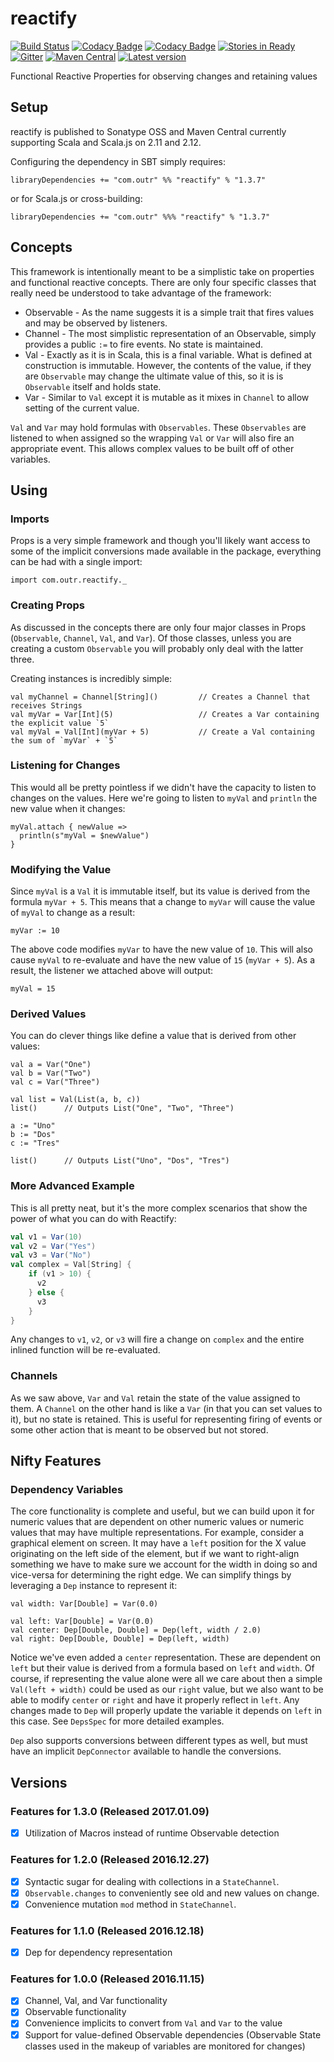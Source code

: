 # reactify

[![Build Status](https://travis-ci.org/outr/reactify.svg?branch=master)](https://travis-ci.org/outr/reactify)
[![Codacy Badge](https://api.codacy.com/project/badge/Grade/759324d19db5496dbd9867b4a113c806)](https://www.codacy.com/app/matthicks/reactify?utm_source=github.com&amp;utm_medium=referral&amp;utm_content=outr/reactify&amp;utm_campaign=Badge_Grade)
[![Codacy Badge](https://api.codacy.com/project/badge/Coverage/759324d19db5496dbd9867b4a113c806)](https://www.codacy.com/app/matthicks/reactify?utm_source=github.com&utm_medium=referral&utm_content=outr/reactify&utm_campaign=Badge_Coverage)
[![Stories in Ready](https://badge.waffle.io/outr/reactify.png?label=ready&title=Ready)](https://waffle.io/outr/reactify)
[![Gitter](https://badges.gitter.im/Join%20Chat.svg)](https://gitter.im/outr/reactify)
[![Maven Central](https://maven-badges.herokuapp.com/maven-central/com.outr/reactify_2.12/badge.svg)](https://maven-badges.herokuapp.com/maven-central/com.outr/reactify_2.12)
[![Latest version](https://index.scala-lang.org/outr/reactify/reactify/latest.svg)](https://index.scala-lang.org/outr/reactify)

Functional Reactive Properties for observing changes and retaining values

## Setup

reactify is published to Sonatype OSS and Maven Central currently supporting Scala and Scala.js on 2.11 and 2.12.

Configuring the dependency in SBT simply requires:

```
libraryDependencies += "com.outr" %% "reactify" % "1.3.7"
```

or for Scala.js or cross-building:

```
libraryDependencies += "com.outr" %%% "reactify" % "1.3.7"
```

## Concepts

This framework is intentionally meant to be a simplistic take on properties and functional reactive concepts. There are
only four specific classes that really need be understood to take advantage of the framework:

- Observable - As the name suggests it is a simple trait that fires values and may be observed by listeners.
- Channel - The most simplistic representation of an Observable, simply provides a public `:=` to fire events. No state
is maintained.
- Val - Exactly as it is in Scala, this is a final variable. What is defined at construction is immutable. However, the
contents of the value, if they are `Observable` may change the ultimate value of this, so it is is `Observable` itself
and holds state.
- Var - Similar to `Val` except it is mutable as it mixes in `Channel` to allow setting of the current value.

`Val` and `Var` may hold formulas with `Observables`. These `Observables` are listened to when assigned so the wrapping
`Val` or `Var` will also fire an appropriate event. This allows complex values to be built off of other variables.

## Using

### Imports

Props is a very simple framework and though you'll likely want access to some of the implicit conversions made available
in the package, everything can be had with a single import:

```
import com.outr.reactify._
```

### Creating Props

As discussed in the concepts there are only four major classes in Props (`Observable`, `Channel`, `Val`, and `Var`). Of
those classes, unless you are creating a custom `Observable` you will probably only deal with the latter three.

Creating instances is incredibly simple:

```
val myChannel = Channel[String]()         // Creates a Channel that receives Strings
val myVar = Var[Int](5)                   // Creates a Var containing the explicit value `5`
val myVal = Val[Int](myVar + 5)           // Create a Val containing the sum of `myVar` + `5`
```

### Listening for Changes

This would all be pretty pointless if we didn't have the capacity to listen to changes on the values. Here we're going
to listen to `myVal` and `println` the new value when it changes:

```
myVal.attach { newValue =>
  println(s"myVal = $newValue")
}
```

### Modifying the Value

Since `myVal` is a `Val` it is immutable itself, but its value is derived from the formula `myVar + 5`. This means that
a change to `myVar` will cause the value of `myVal` to change as a result:

```
myVar := 10
```

The above code modifies `myVar` to have the new value of `10`. This will also cause `myVal` to re-evaluate and have the
new value of `15` (`myVar + 5`). As a result, the listener we attached above will output:

```
myVal = 15
```

### Derived Values

You can do clever things like define a value that is derived from other values:

```
val a = Var("One")
val b = Var("Two")
val c = Var("Three")

val list = Val(List(a, b, c))
list()      // Outputs List("One", "Two", "Three")

a := "Uno"
b := "Dos"
c := "Tres"

list()      // Outputs List("Uno", "Dos", "Tres")
```

### More Advanced Example

This is all pretty neat, but it's the more complex scenarios that show the power of what you can do with Reactify:

```scala
val v1 = Var(10)
val v2 = Var("Yes")
val v3 = Var("No")
val complex = Val[String] {
    if (v1 > 10) {
      v2
    } else {
      v3
    }
}
```

Any changes to `v1`, `v2`, or `v3` will fire a change on `complex` and the entire inlined function will be re-evaluated.

### Channels

As we saw above, `Var` and `Val` retain the state of the value assigned to them. A `Channel` on the other hand is like a
`Var` (in that you can set values to it), but no state is retained. This is useful for representing firing of events or
some other action that is meant to be observed but not stored.

## Nifty Features

### Dependency Variables

The core functionality is complete and useful, but we can build upon it for numeric values that are dependent on other
numeric values or numeric values that may have multiple representations. For example, consider a graphical element on
screen. It may have a `left` position for the X value originating on the left side of the element, but if we want to
right-align something we have to make sure we account for the width in doing so and vice-versa for determining the right
edge. We can simplify things by leveraging a `Dep` instance to represent it:

```
val width: Var[Double] = Var(0.0)

val left: Var[Double] = Var(0.0)
val center: Dep[Double, Double] = Dep(left, width / 2.0)
val right: Dep[Double, Double] = Dep(left, width)
```

Notice we've even added a `center` representation. These are dependent on `left` but their value is derived from a
formula based on `left` and `width`. Of course, if representing the value alone were all we care about then a simple
`Val(left + width)` could be used as our `right` value, but we also want to be able to modify `center` or `right` and
have it properly reflect in `left`. Any changes made to `Dep` will properly update the variable it depends on `left` in
this case. See `DepsSpec` for more detailed examples.

`Dep` also supports conversions between different types as well, but must have an implicit `DepConnector` available to
handle the conversions.

## Versions

### Features for 1.3.0 (Released 2017.01.09)

* [X] Utilization of Macros instead of runtime Observable detection

### Features for 1.2.0 (Released 2016.12.27)

* [X] Syntactic sugar for dealing with collections in a `StateChannel`.
* [X] `Observable.changes` to conveniently see old and new values on change.
* [X] Convenience mutation `mod` method in `StateChannel`.

### Features for 1.1.0 (Released 2016.12.18)

* [X] Dep for dependency representation

### Features for 1.0.0 (Released 2016.11.15)

* [X] Channel, Val, and Var functionality
* [X] Observable functionality
* [X] Convenience implicits to convert from `Val` and `Var` to the value
* [X] Support for value-defined Observable dependencies (Observable State classes used in the makeup of variables are monitored for changes)
